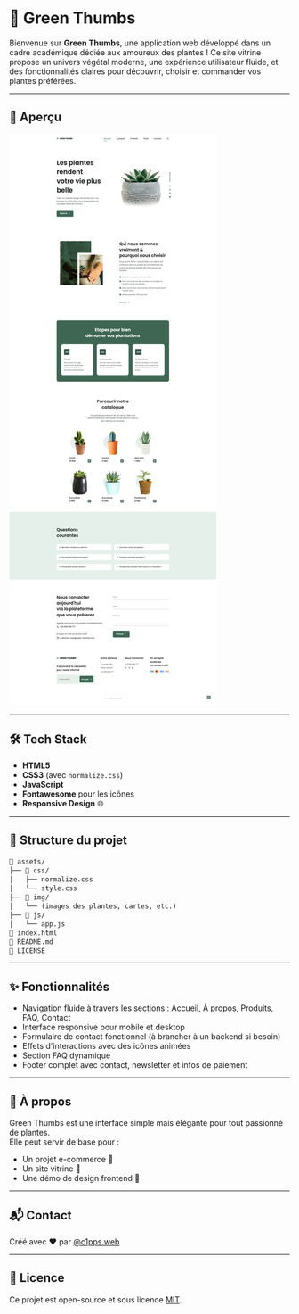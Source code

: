 
# 🌿 Green Thumbs

Bienvenue sur **Green Thumbs**, une application web développé dans un cadre académique dédiée aux amoureux des plantes !
Ce site vitrine propose un univers végétal moderne, une expérience utilisateur fluide, et des fonctionnalités claires pour découvrir, choisir et commander vos plantes préférées.  

---

## 🚀 Aperçu

![screenshot](CDC/Les-pouces-verts.png)

---

## 🛠️ Tech Stack

- **HTML5**
- **CSS3** (avec `normalize.css`)
- **JavaScript**
- **Fontawesome** pour les icônes
- **Responsive Design** 🌐

---

## 📂 Structure du projet

```
📁 assets/
├── 📁 css/
│   ├── normalize.css
│   └── style.css
├── 📁 img/
│   └── (images des plantes, cartes, etc.)
├── 📁 js/
│   └── app.js
📄 index.html
📄 README.md
📄 LICENSE
```

---

## ✨ Fonctionnalités

- Navigation fluide à travers les sections : Accueil, À propos, Produits, FAQ, Contact
- Interface responsive pour mobile et desktop
- Formulaire de contact fonctionnel (à brancher à un backend si besoin)
- Effets d'interactions avec des icônes animées
- Section FAQ dynamique
- Footer complet avec contact, newsletter et infos de paiement

---

## 📸 À propos

Green Thumbs est une interface simple mais élégante pour tout passionné de plantes.  
Elle peut servir de base pour :

- Un projet e-commerce 🌱
- Un site vitrine 🌼
- Une démo de design frontend 🎨

---

## 📬 Contact

Créé avec ❤️ par [@c1pps.web](https://github.com/c1pps)

---

## 📄 Licence

Ce projet est open-source et sous licence [MIT](LICENSE).